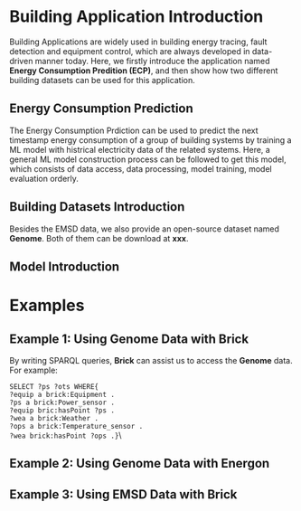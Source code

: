 # Building Application Introduction
Building Applications are widely used in building energy tracing, fault detection and equipment control, which are always developed in data-driven manner today. Here, we firstly introduce the application named **Energy Consumption Predition (ECP)**, and then show how two different building datasets can be used for this application.
## Energy Consumption Prediction
The Energy Consumption Prdiction can be used to predict the next timestamp energy consumption of a group of building systems by training a ML model with histrical electricity data of the related systems. Here, a general ML model construction process can be followed to get this model, which consists of data access, data processing, model training, model evaluation orderly.
## Building Datasets Introduction
Besides the EMSD data, we also provide an open-source dataset named **Genome**. Both of them can be download at **xxx**.
## Model Introduction

# Examples
## Example 1: Using Genome Data with Brick
By writing SPARQL queries, **Brick** can assist us to access the **Genome** data. For example:

`SELECT ?ps ?ots WHERE{`\
`?equip a brick:Equipment .`\
`?ps a brick:Power_sensor .`\
`?equip bric:hasPoint ?ps .`\
`?wea a brick:Weather .`\
`?ops a brick:Temperature_sensor .`\
`?wea brick:hasPoint ?ops .}`\


## Example 2: Using Genome Data with Energon
## Example 3: Using EMSD Data with Brick

